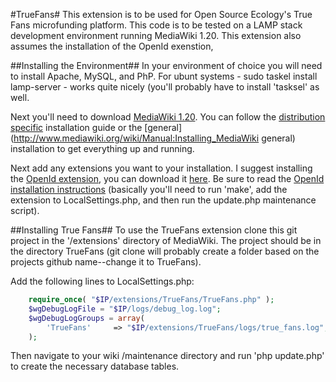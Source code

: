 #TrueFans#
This extension is to be used for Open Source Ecology's True Fans microfunding platform. This code is to be tested on a LAMP stack development environment running MediaWiki 1.20. This extension also assumes the installation of the OpenId exenstion,

##Installing the Environment##
In your environment of choice you will need to install Apache, MySQL, and PhP. For ubunt systems - sudo taskel install lamp-server - works quite nicely (you'll probably have to install 'tasksel' as well. 

Next you'll need to download [MediaWiki 1.20](http://download.wikimedia.org/mediawiki/1.20/mediawiki-1.20.2.tar.gz). You can follow the [distribution specific](http://www.mediawiki.org/wiki/Manual:Installation_guide) installation guide or the [general](http://www.mediawiki.org/wiki/Manual:Installing_MediaWiki general) installation to get everything up and running. 

Next add any extensions you want to your installation. I suggest installing the  [OpenId extension](http://www.mediawiki.org/wiki/Extension:OpenID), you can download it [here](http://www.mediawiki.org/wiki/Special:ExtensionDistributor/OpenID). Be sure to read the [OpenId installation instructions](http://www.mediawiki.org/wiki/Extension:OpenID#Installation) (basically you'll need to run 'make', add the extension to LocalSettings.php, and then run the update.php maintenance script). 

##Installing True Fans##
To use the TrueFans extension clone this git project in the '/extensions' directory of MediaWiki. The project should be in the directory TrueFans (git clone will probably create a folder based on the projects github name--change it to TrueFans).

Add the following lines to LocalSettings.php:

```php
	require_once( "$IP/extensions/TrueFans/TrueFans.php" );
	$wgDebugLogFile = "$IP/logs/debug_log.log";
	$wgDebugLogGroups = array(
		'TrueFans'     => "$IP/extensions/TrueFans/logs/true_fans.log",
	);
```

Then navigate to your wiki /maintenance directory and run 'php update.php' to create the necessary database tables. 